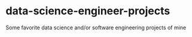 # data-science-engineer-projects
Some favorite data science and/or software engineering projects of mine
